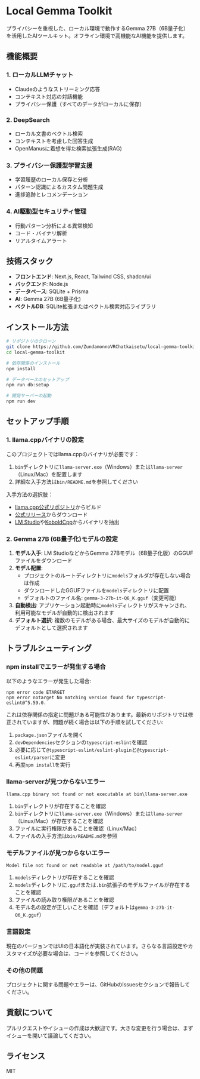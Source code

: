 # Local Gemma Toolkit

プライバシーを重視した、ローカル環境で動作するGemma 27B（6B量子化）を活用したAIツールキット。オフライン環境で高機能なAI機能を提供します。

## 機能概要

### 1. ローカルLLMチャット
- Claudeのようなストリーミング応答
- コンテキスト対応の対話機能
- プライバシー保護（すべてのデータがローカルに保存）

### 2. DeepSearch
- ローカル文書のベクトル検索
- コンテキストを考慮した回答生成
- OpenManusに着想を得た検索拡張生成(RAG)

### 3. プライバシー保護型学習支援
- 学習履歴のローカル保存と分析
- パターン認識によるカスタム問題生成
- 進捗追跡とレコメンデーション

### 4. AI駆動型セキュリティ管理
- 行動パターン分析による異常検知
- コード・バイナリ解析
- リアルタイムアラート

## 技術スタック

- **フロントエンド**: Next.js, React, Tailwind CSS, shadcn/ui
- **バックエンド**: Node.js
- **データベース**: SQLite + Prisma
- **AI**: Gemma 27B (6B量子化)
- **ベクトルDB**: SQLite拡張またはベクトル検索対応ライブラリ

## インストール方法

```bash
# リポジトリのクローン
git clone https://github.com/ZundamonnoVRChatkaisetu/local-gemma-toolkit.git
cd local-gemma-toolkit

# 依存関係のインストール
npm install

# データベースのセットアップ
npm run db:setup

# 開発サーバーの起動
npm run dev
```

## セットアップ手順

### 1. llama.cppバイナリの設定

このプロジェクトではllama.cppのバイナリが必要です：

1. `bin`ディレクトリに`llama-server.exe`（Windows）または`llama-server`（Linux/Mac）を配置します
2. 詳細な入手方法は`bin/README.md`を参照してください

入手方法の選択肢：
- [llama.cpp公式リポジトリ](https://github.com/ggerganov/llama.cpp)からビルド
- [公式リリース](https://github.com/ggerganov/llama.cpp/releases)からダウンロード
- [LM Studio](https://lmstudio.ai/)や[KoboldCpp](https://github.com/LostRuins/koboldcpp)からバイナリを抽出

### 2. Gemma 27B (6B量子化)モデルの設定

1. **モデル入手**: LM StudioなどからGemma 27Bモデル（6B量子化版）のGGUFファイルをダウンロード
2. **モデル配置**: 
   - プロジェクトのルートディレクトリに`models`フォルダが存在しない場合は作成
   - ダウンロードしたGGUFファイルを`models`ディレクトリに配置
   - デフォルトのファイル名: `gemma-3-27b-it-Q6_K.gguf`（変更可能）
3. **自動検出**: アプリケーション起動時に`models`ディレクトリがスキャンされ、利用可能なモデルが自動的に検出されます
4. **デフォルト選択**: 複数のモデルがある場合、最大サイズのモデルが自動的にデフォルトとして選択されます

## トラブルシューティング

### npm installでエラーが発生する場合

以下のようなエラーが発生した場合:
```
npm error code ETARGET
npm error notarget No matching version found for typescript-eslint@^5.59.0.
```

これは依存関係の指定に問題がある可能性があります。最新のリポジトリでは修正されていますが、問題が続く場合は以下の手順を試してください:

1. `package.json`ファイルを開く
2. `devDependencies`セクションの`typescript-eslint`を確認
3. 必要に応じて`@typescript-eslint/eslint-plugin`と`@typescript-eslint/parser`に変更
4. 再度`npm install`を実行

### llama-serverが見つからないエラー

```
llama.cpp binary not found or not executable at bin\llama-server.exe
```

1. `bin`ディレクトリが存在することを確認
2. `bin`ディレクトリに`llama-server.exe`（Windows）または`llama-server`（Linux/Mac）が存在することを確認
3. ファイルに実行権限があることを確認（Linux/Mac）
4. ファイルの入手方法は`bin/README.md`を参照

### モデルファイルが見つからないエラー

```
Model file not found or not readable at /path/to/model.gguf
```

1. `models`ディレクトリが存在することを確認
2. `models`ディレクトリに`.gguf`または`.bin`拡張子のモデルファイルが存在することを確認
3. ファイルの読み取り権限があることを確認
4. モデル名の設定が正しいことを確認（デフォルトは`gemma-3-27b-it-Q6_K.gguf`）

### 言語設定

現在のバージョンではUIの日本語化が実装されています。さらなる言語設定やカスタマイズが必要な場合は、コードを参照してください。

### その他の問題

プロジェクトに関する問題やエラーは、GitHubのIssuesセクションで報告してください。

## 貢献について

プルリクエストやイシューの作成は大歓迎です。大きな変更を行う場合は、まずイシューを開いて議論してください。

## ライセンス

MIT
